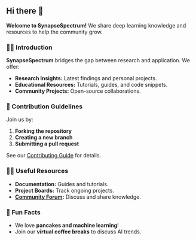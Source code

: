 ## Hi there 👋


**Welcome to SynapseSpectrum!** We share deep learning knowledge and resources to help the community grow.

### 🙋‍♀️ Introduction

**SynapseSpectrum** bridges the gap between research and application. We offer:

* **Research Insights:** Latest findings and personal projects.
* **Educational Resources:** Tutorials, guides, and code snippets.
* **Community Projects:** Open-source collaborations.

### 🌈 Contribution Guidelines

Join us by:

1. **Forking the repository**
2. **Creating a new branch**
3. **Submitting a pull request**

See our [Contributing Guide](CONTRIBUTING.md) for details.

### 👩‍💻 Useful Resources

* **Documentation:** Guides and tutorials.
* **Project Boards:** Track ongoing projects.
* **[Community Forum](https://github.com/synapsespectrum/community):** Discuss and share knowledge.

### 🍿 Fun Facts

* We love **pancakes and machine learning**!
* Join our **virtual coffee breaks** to discuss AI trends.
<!--

**Here are some ideas to get you started:**

🙋‍♀️ A short introduction - what is your organization all about?
🌈 Contribution guidelines - how can the community get involved?
👩‍💻 Useful resources - where can the community find your docs? Is there anything else the community should know?
🍿 Fun facts - what does your team eat for breakfast?
🧙 Remember, you can do mighty things with the power of [Markdown](https://docs.github.com/github/writing-on-github/getting-started-with-writing-and-formatting-on-github/basic-writing-and-formatting-syntax)
-->
